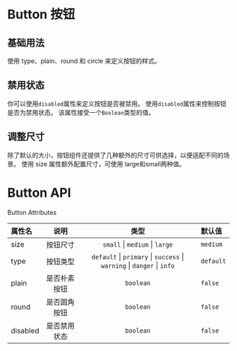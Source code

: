# Button 按钮

## 基础用法
使用 type、plain、round 和 circle 来定义按钮的样式。
<demo src="./demos/basic.vue" title="标题" desc="描述"></demo>

## 禁用状态
你可以使用`disabled`属性来定义按钮是否被禁用。
使用`disabled`属性来控制按钮是否为禁用状态。 该属性接受一个`Boolean`类型的值。

## 调整尺寸
除了默认的大小，按钮组件还提供了几种额外的尺寸可供选择，以便适配不同的场景。
使用 size 属性额外配置尺寸，可使用 large和small两种值。

# Button API
Button Attributes


| 属性名 | 说明 | 类型 | 默认值 |
|:-------|:------------:|:------:|:-------|
| size | 按钮尺寸 | `small` \| `medium` \| `large` | `medium` |
| type | 按钮类型 | `default` \| `primary` \| `success` \| `warning` \| `danger` \| `info` | `default` |
| plain | 是否朴素按钮 | `boolean` | `false` |
| round | 是否圆角按钮 | `boolean` | `false` |
| disabled | 是否禁用状态 | `boolean` | `false` |